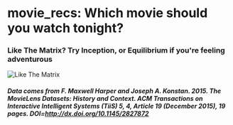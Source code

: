 # movie_recs: Which movie should you watch tonight?

### Like The Matrix? Try Inception, or Equilibrium if you're feeling adventurous 
![Like The Matrix](https://lh3.googleusercontent.com/7ueVLj7hKO-Vkp8upjBP6K7J-_S7f2ZtmX6_aeg0_I1-v8_pfYk49C-wv0_RhR99uyL_rXFfCOyJGSFg49LBO9rdCsRQkRiEUROZxg_3ydR2xp5bD2yMzrM5APo2HD2MMuoV-lSqBkswTBiBB0rCBgH6IsfQoeuPLHYta3rL7Q0O2awODYueiPUy6EtS52hcLNL1mAeh6B5q4StQXg3WzwODM_wDMa4wjKA_RLq9mp5ZooobgvaH8OT__QDozAgbeew5PqeCdqcRyyowvD8HeijILUvUNLV_Y6Ramp1BeTbyUZANo-gtalMPalcC0pz9KgNU5NWrLsQs1M0BHZfX8xTcTWyr5IIS32Fh69HDfYBPkEObtrGVc9-MLJHkzHBfHtB6cZlXS1Q26m9D674hCiwFUzq-M-UzGBuwebkyafefNIrWXTOOdEchoNAmtUt3OBjlBcOnVsO1VjIGcxAKybgpMz19KAelTFp5UwmqUY0uOvWEmMdjcMWVwgO7Qu-Ok9qxlz3pYF4M5lwG5cyg0tS8nc38eRH8r0vP5ERj3oCwTMfE3yAROJTRfuq9wc3O6wr2tPDnFH6VeBwmxzsU1HS-l8lkQoRKkecgaeNTwA=w2098-h1063-no?raw=true "Matrix")

##### Data comes from F. Maxwell Harper and Joseph A. Konstan. 2015. The MovieLens Datasets: History and Context. ACM Transactions on Interactive Intelligent Systems (TiiS) 5, 4, Article 19 (December 2015), 19 pages. DOI=http://dx.doi.org/10.1145/2827872
